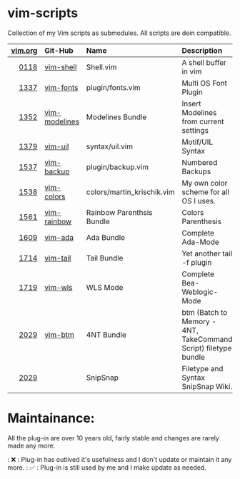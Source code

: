 # vim-scripts

Collection of my Vim scripts as submodules. All scripts are dein compatible.

| [vim.org](https://www.vim.org/scripts/index.php)              | Git-Hub                                                   | Name                          | Description                                                       | Active    |
|--------------------------------------------------------------:|:----------------------------------------------------------|:------------------------------|:------------------------------------------------------------------|----------:|
| [0118](https://www.vim.org/scripts/script.php?script_id=0118) | [vim-shell](https://github.com/krischik/vim-shell)        | Shell.vim                     | A shell buffer in vim                                             | ❌        |
| [1337](https://www.vim.org/scripts/script.php?script_id=1337) | [vim-fonts](https://github.com/krischik/vim-fonts)        | plugin/fonts.vim              | Multi OS Font Plugin                                              | ✅        |
| [1352](https://www.vim.org/scripts/script.php?script_id=1352) | [vim-modelines](https://github.com/krischik/vim-modelines)| Modelines Bundle              | Insert Modelines from current settings                            | ✅        |
| [1379](https://www.vim.org/scripts/script.php?script_id=1379) | [vim-uil](https://github.com/krischik/vim-uil)            | syntax/uil.vim                | Motif/UIL Syntax                                                  | ❌        |
| [1537](https://www.vim.org/scripts/script.php?script_id=1537) | [vim-backup](https://github.com/krischik/vim-backup)      | plugin/backup.vim             | Numbered Backups                                                  | ✅        |
| [1538](https://www.vim.org/scripts/script.php?script_id=1538) | [vim-colors](https://github.com/krischik/vim-colors)      | colors/martin_krischik.vim    | My own color scheme for all OS I uses.                            | ✅        |
| [1561](https://www.vim.org/scripts/script.php?script_id=1561) | [vim-rainbow](https://github.com/krischik/vim-rainbow)    | Rainbow Parenthsis Bundle     | Colors Parenthesis                                                | ✅        |
| [1609](https://www.vim.org/scripts/script.php?script_id=1609) | [vim-ada](https://github.com/krischik/vim-ada)            | Ada Bundle                    | Complete Ada-Mode                                                 | ✅        |
| [1714](https://www.vim.org/scripts/script.php?script_id=1714) | [vim-tail](https://github.com/krischik/vim-tail)          | Tail Bundle                   | Yet another tail -f plugin                                        | ❌        |
| [1719](https://www.vim.org/scripts/script.php?script_id=1719) | [vim-wls](https://github.com/krischik/vim-wls)            | WLS Mode                      | Complete Bea-Weblogic-Mode                                        | ❌        |
| [2029](https://www.vim.org/scripts/script.php?script_id=2029) | [vim-btm](https://github.com/krischik/vim-btm)            | 4NT Bundle                    | btm (Batch to Memory - 4NT, TakeCommand Script) filetype bundle   | ✅        |
| [2029](https://www.vim.org/scripts/script.php?script_id=2029) | [](https://github.com/krischik/)                          | SnipSnap                      | Filetype and Syntax SnipSnap Wiki.                                | ❌        |

# Maintainance:

All the plug-in are over 10 years old, fairly stable and changes are rarely made any more.

: ❌ : Plug-in has outlived it's usefulness and I don't update or maintain it any more.
: ✅ : Plug-in is still used by me and I make update as needed.
